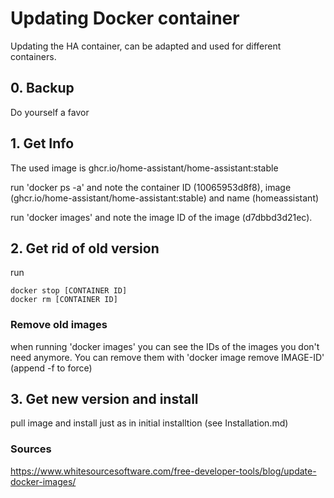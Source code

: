 # Updating Docker container

Updating the HA container, can be adapted and used for different containers.

## 0. Backup
Do yourself a favor

## 1. Get Info
The used image is ghcr.io/home-assistant/home-assistant:stable

run 'docker ps -a' and note the container ID (10065953d8f8), image (ghcr.io/home-assistant/home-assistant:stable) and name (homeassistant)

run 'docker images' and note the image ID of the image (d7dbbd3d21ec).

## 2. Get rid of old version
run
```
docker stop [CONTAINER ID]
docker rm [CONTAINER ID]
```
### Remove old images
when running 'docker images' you can see the IDs of the images you don't need anymore. 
You can remove them with 'docker image remove IMAGE-ID' (append -f to force)

## 3. Get new version and install
pull image and install just as in initial installtion (see Installation.md)

### Sources
https://www.whitesourcesoftware.com/free-developer-tools/blog/update-docker-images/
